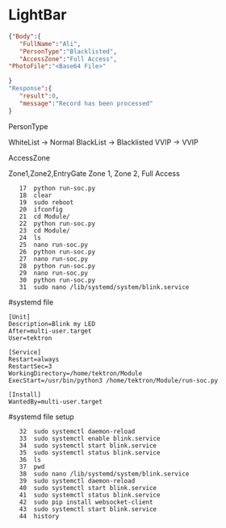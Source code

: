 # LightBar
```json
{"Body":{
   "FullName":"Ali",
   "PersonType":"Blacklisted",
   "AccessZone":"Full Access",
"PhotoFile":"<Base64 File>"

}
"Response":{
   "result":0,
   "message":"Record has been processed"
}
```
PersonType

WhiteList -> Normal
BlackList -> Blacklisted
VVIP -> VVIP

AccessZone

Zone1,Zone2,EntryGate
Zone 1, Zone 2, Full Access
````
   17  python run-soc.py
   18  clear
   19  sudo reboot
   20  ifconfig
   21  cd Module/
   22  python run-soc.py
   23  cd Module/
   24  ls
   25  nano run-soc.py
   26  python run-soc.py
   27  nano run-soc.py
   28  python run-soc.py
   29  nano run-soc.py
   30  python run-soc.py
   31  sudo nano /lib/systemd/system/blink.service
````
#systemd file
````
[Unit]
Description=Blink my LED
After=multi-user.target
User=tektron

[Service]
Restart=always
RestartSec=3
WorkingDirectory=/home/tektron/Module
ExecStart=/usr/bin/python3 /home/tektron/Module/run-soc.py

[Install]
WantedBy=multi-user.target

````
#systemd file setup
````
   32  sudo systemctl daemon-reload
   33  sudo systemctl enable blink.service
   34  sudo systemctl start blink.service
   35  sudo systemctl status blink.service
   36  ls
   37  pwd
   38  sudo nano /lib/systemd/system/blink.service
   39  sudo systemctl daemon-reload
   40  sudo systemctl start blink.service
   41  sudo systemctl status blink.service
   42  sudo pip install websocket-client
   43  sudo systemctl start blink.service
   44  history
   
````
